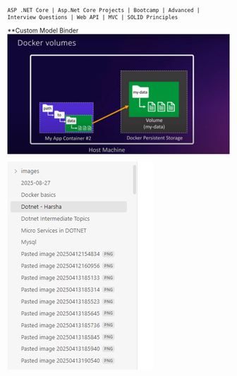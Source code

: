 	ASP .NET Core | Asp.Net Core Projects | Bootcamp | Advanced | Interview Questions | Web API | MVC | SOLID Principles
	
**Custom Model Binder
![Alt text](./images/Pasted%20image%2020250412154834.png)

![Pasted image](./images/Pasted%20image%2020250827152422.png)
